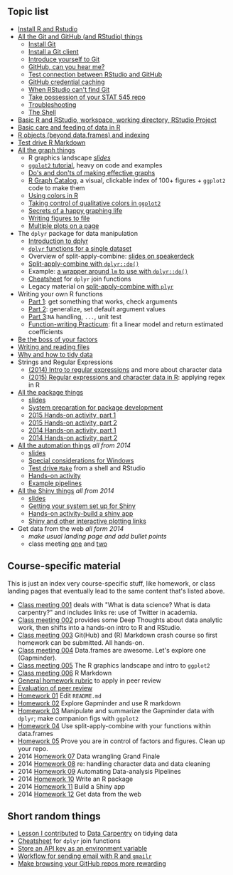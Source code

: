 ## Topic list

  * [Install R and Rstudio](block000_r-rstudio-install.html)
  * [All the Git and GitHub (and RStudio) things](git00_index.html)
    - [Install Git](git01_git-install.html)
    - [Install a Git client](git02_git-clients.html)
    - [Introduce yourself to Git](git04_introduce-self-to-git.html)
    - [GitHub, can you hear me?](git05_github-connection.html)
    - [Test connection between RStudio and GitHub](git07_git-github-rstudio.html)
    - [GitHub credential caching](git06_credential-caching.html)
    - [When RStudio can't find Git](git03_rstudio-meet-git.html)
    - [Take possession of your STAT 545 repo](git08_claim-stat545-repo.html)
    - [Troubleshooting](git66_rstudio-git-github-hell.html)
    - [The Shell](git09_shell.html)
  * [Basic R and RStudio, workspace, working directory, RStudio Project](block002_hello-r-workspace-wd-project.html)
  * [Basic care and feeding of data in R](block006_care-feeding-data.html)
  * [R objects (beyond data.frames) and indexing](block004_basic-r-objects.html)
  * [Test drive R Markdown](block007_first-use-rmarkdown.html)
  * [All the graph things](graph00_index.html)
    - R graphics landscape *[slides](https://speakerdeck.com/jennybc/ggplot2-tutorial)*
    - [`ggplot2` tutorial](https://github.com/jennybc/ggplot2-tutorial), heavy on code and examples
    - [Do's and don'ts of making effective graphs](block015_graph-dos-donts.html)
    - [R Graph Catalog](http://shiny.stat.ubc.ca/r-graph-catalog/), a visual, clickable index of 100+ figures + `ggplot2` code to make them
    - [Using colors in R](block018_colors.html)
    - [Taking control of qualitative colors in `ggplot2`](block019_enforce-color-scheme.html)
    - [Secrets of a happy graphing life](block016_secrets-happy-graphing.html)
    - [Writing figures to file](block017_write-figure-to-file.html)
    - [Multiple plots on a page](block020_multiple-plots-on-a-page.html)
  * The `dplyr` package for data manipulation
    - [Introduction to dplyr](block009_dplyr-intro.html)
    - [`dplyr` functions for a single dataset](block010_dplyr-end-single-table.html)
    - Overview of split-apply-combine: [slides on speakerdeck](https://speakerdeck.com/jennybc/ubc-stat545-split-apply-combine-intro)
    - [Split-apply-combine with `dplyr::do()`](block023_dplyr-do.html)
    - Example: [a wrapper around `lm` to use with `dplyr::do()`](block025_lm-poly.html)
    - [Cheatsheet](bit001_dplyr-cheatsheet.html) for `dplyr` join functions
    - Legacy material on [split-apply-combine with `plyr`](block013_plyr-ddply.html)
  * Writing your own R functions
    - [Part 1](block011_write-your-own-function-01.html): get something that works, check arguments
    - [Part 2](block011_write-your-own-function-02.html): generalize, set default argument values
    - [Part 3](block011_write-your-own-function-03.html):`NA` handling, `...`, unit test
    - [Function-writing Practicum](block012_function-regress-lifeexp-on-year.html): fit a linear model and return estimated coefficients
  * [Be the boss of your factors](block014_factors.html)
  * [Writing and reading files](block026_file-out-in.html)
  * [Why and how to tidy data](bit002_tidying-lotr-data.html)
  * Strings and Regular Expressions
    - [(2014) Intro to regular expressions](block022_regular-expression.html) and more about character data
    - [(2015) Regular expressions and character data in R](block027_regular-expressions.html): applying regex in R
  * [All the package things](packages00_index.html)
    - [slides](https://speakerdeck.com/jennybc/ubc-stat545-2015-writing-your-first-r-package)
    - [System preparation for package development](packages01_system-prep.html)
    - [2015 Hands-on activity, part 1](packages04_foofactors-package-01.html)
    - [2015 Hands-on activity, part 2](packages05_foofactors-package-02.html)
    - [2014 Hands-on activity, part 1](packages02_activity.html)
    - [2014 Hands-on activity, part 2](packages03_activity_part2.html)
  * [All the automation things](automation00_index.html) *all from 2014*
    - <a href="automation01_slides/index.html" target="_blank">slides</a>
    - [Special considerations for Windows](automation02_windows.html)
    - [Test drive `Make`](automation03_make-test-drive.html) from a shell and RStudio
    - [Hands-on activity](automation04_make-activity.html)
    - [Example pipelines](automation00_index.html#more-examples)
  * [All the Shiny things](shiny00_index.html) *all from 2014*
    - [slides](shiny01_slides.pdf)
    - [Getting your system set up for Shiny](shiny02_setup.html)
    - [Hands-on activity-build a shiny app](shiny03_activity.html)
    - [Shiny and other interactive plotting links](shiny04_links.html)
  * Get data from the web *all form 2014*
    - *make usual landing page and add bullet points*
    - class meeting [one](cm111_data-from-web.html) and [two](cm112_data-from-web.html)  

## Course-specific material

This is just an index very course-specific stuff, like homework, or class landing pages that eventually lead to the same content that's listed above.

  * [Class meeting 001](cm001_course-intro-sw-install-account-signup.html) deals with "What is data science? What is data carpentry?" and includes links re: use of Twitter in academia.
  * [Class meeting 002](cm002_r-rstudio-intro.html) provides some Deep Thoughts about data analytic work, then shifts into a hands-on intro to R and RStudio.
  * [Class meeting 003](cm003_r-objects-git-toe-dip.html) Git(Hub) and (R) Markdown crash course so first homework can be submitted. All hands-on.
  * [Class meeting 004](cm004_care-feeding-data.html) Data.frames are awesome. Let's explore one (Gapminder).
  * [Class meeting 005](cm005_ggplot2.html) The R graphics landscape and intro to `ggplot2`
  * [Class meeting 006](cm006_rmarkdown.html) R Markdown
  * [General homework rubric](peer-review01_marking-rubric.html) to apply in peer review
  * [Evaluation of peer review](peer-review02_peer-evaluation-guidelines.html)
  * [Homework 01](hw01_edit-README.html) Edit `README.md`
  * [Homework 02](hw02_explore-gapminder-use-rmarkdown.html) Explore Gapminder and use R markdown
  * [Homework 03](hw03_dplyr-and-more-ggplot2.html) Manipulate and summarize the Gapminder data with `dplyr`; make companion figs with `ggplot2`
  * [Homework 04](hw04_write-function-split-apply-combine.html) Use split-apply-combine with your functions within data.frames 
  * [Homework 05](hw05_factor-figure-boss-repo-hygiene.html) Prove you are in control of factors and figures. Clean up your repo.
  * 2014 [Homework 07](hw07_data-wrangling-grand-finale.html) Data wrangling Grand Finale
  * 2014 [Homework 08](hw08_data-cleaning.html) re: handling character data and data cleaning
  * 2014 [Homework 09](hw09_automation.html) Automating Data-analysis Pipelines
  * 2014 [Homework 10](hw10_package.html) Write an R package
  * 2014 [Homework 11](hw11_build-shiny-app) Build a Shiny app
  * 2014 [Homework 12](hw12_data-from-web) Get data from the web

## Short random things

  * [Lesson I contributed](bit002_tidying-lotr-data.html) to [Data Carpentry](http://software-carpentry.org/blog/2014/05/our-first-data-carpentry-workshop.html) on tidying data
  * [Cheatsheet](bit001_dplyr-cheatsheet.html) for `dplyr` join functions
  * [Store an API key as an environment variable](bit003_api-key-env-var.html)
  * [Workflow for sending email with R and `gmailr`](https://github.com/jennybc/send-email-with-r)
  * [Make browsing your GitHub repos more rewarding](bit006_github-browsability-wins.html)
